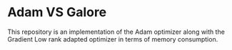 # Adam VS Galore
This repository is an implementation of the Adam optimizer along with the Gradient 
Low rank adapted optimizer in terms of memory consumption.
